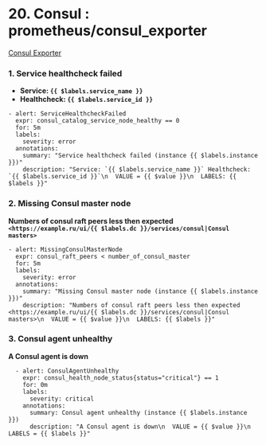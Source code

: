 # 20. Consul : prometheus/consul_exporter

[Consul Exporter](https://github.com/prometheus/consul_exporter)

### **1. Service healthcheck failed**

* **Service: `{{ $labels.service_name }}`** 
* **Healthcheck: `{{ $labels.service_id }}`**

```
- alert: ServiceHealthcheckFailed
  expr: consul_catalog_service_node_healthy == 0
  for: 5m
  labels:
    severity: error
  annotations:
    summary: "Service healthcheck failed (instance {{ $labels.instance }})"
    description: "Service: `{{ $labels.service_name }}` Healthcheck: `{{ $labels.service_id }}`\n  VALUE = {{ $value }}\n  LABELS: {{ $labels }}"
```

### **2. Missing Consul master node**

**Numbers of consul raft peers less then expected` <https://example.ru/ui/{{ $labels.dc }}/services/consul|Consul masters>`**

```
- alert: MissingConsulMasterNode
  expr: consul_raft_peers < number_of_consul_master
  for: 5m
  labels:
    severity: error
  annotations:
    summary: "Missing Consul master node (instance {{ $labels.instance }})"
    description: "Numbers of consul raft peers less then expected <https://example.ru/ui/{{ $labels.dc }}/services/consul|Consul masters>\n  VALUE = {{ $value }}\n  LABELS: {{ $labels }}"
```

### **3. Consul agent unhealthy**

**A Consul agent is down**

```
  - alert: ConsulAgentUnhealthy
    expr: consul_health_node_status{status="critical"} == 1
    for: 0m
    labels:
      severity: critical
    annotations:
      summary: Consul agent unhealthy (instance {{ $labels.instance }})
      description: "A Consul agent is down\n  VALUE = {{ $value }}\n  LABELS = {{ $labels }}"
```

